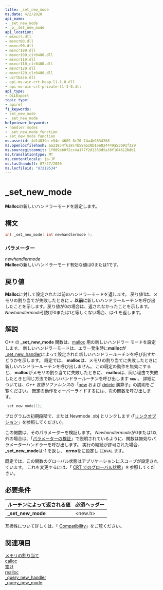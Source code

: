```yaml
---
title: _set_new_mode
ms.date: 4/2/2020
api_name:
- _set_new_mode
- _o__set_new_mode
api_location:
- msvcrt.dll
- msvcr80.dll
- msvcr90.dll
- msvcr100.dll
- msvcr100_clr0400.dll
- msvcr110.dll
- msvcr110_clr0400.dll
- msvcr120.dll
- msvcr120_clr0400.dll
- ucrtbase.dll
- api-ms-win-crt-heap-l1-1-0.dll
- api-ms-win-crt-private-l1-1-0.dll
api_type:
- DLLExport
topic_type:
- apiref
f1_keywords:
- set_new_mode
- _set_new_mode
helpviewer_keywords:
- handler modes
- _set_new_mode function
- set_new_mode function
ms.assetid: 4d14039a-e54e-4689-8c70-74a4b9834768
ms.openlocfilehash: aa21854f6a8c4b58a510b16e824449a53b91f329
ms.sourcegitcommit: 1f009ab0f2cc4a177f2d1353d5a38f164612bdb1
ms.translationtype: MT
ms.contentlocale: ja-JP
ms.lasthandoff: 07/27/2020
ms.locfileid: "87218534"
---
```

# <a name="_set_new_mode"></a>_set_new_mode

**Malloc**の新しいハンドラーモードを設定します。

## <a name="syntax"></a>構文

```cpp
int _set_new_mode( int newhandlermode );
```

### <a name="parameters"></a>パラメーター

*newhandlermode*<br/>
**Malloc**の新しいハンドラーモード有効な値は0または1です。

## <a name="return-value"></a>戻り値

**Malloc**に対して設定された以前のハンドラーモードを返します。 戻り値1は、メモリの割り当てが失敗したときに **、以前に**新しいハンドラールーチンを呼び出したことを示します。戻り値が0の場合は、返されなかったことを示します。 *Newhandlermode*引数が0または1と等しくない場合、は-1 を返します。

## <a name="remarks"></a>解説

C++ の **_set_new_mode** 関数は、[malloc](malloc.md) 用の新しいハンドラー モードを設定します。 新しいハンドラーモードは、エラー発生時に**malloc**が[_set_new_handler](set-new-handler.md)によって設定された新しいハンドラールーチンを呼び出すかどうかを示します。 既定では、 **malloc**は、メモリの割り当てに失敗したときに新しいハンドラールーチンを呼び出しません。 この既定の動作を無効にすると、 **malloc**がメモリの割り当てに失敗したときに、 **malloc**は、同じ理由で失敗したときと同じ方法で新しいハンドラールーチンを呼び出します **`new`** 。 詳細については、*C++ 言語リファレンス*の「[new](../../cpp/new-operator-cpp.md) および [delete](../../cpp/delete-operator-cpp.md) 演算子」の説明をご覧ください。 既定の動作をオーバーライドするには、次の関数を呼び出します。

```cpp
_set_new_mode(1);
```

プログラムの初期段階で、または Newmode .obj とリンクします (「[リンクオプション](../../c-runtime-library/link-options.md)」を参照してください)。

この関数は、そのパラメーターを検証します。 *Newhandlermode*が0または1以外の場合は、「[パラメーターの検証](../../c-runtime-library/parameter-validation.md)」で説明されているように、関数は無効なパラメーターハンドラーを呼び出します。 実行の継続が許可された場合、 <strong>_set_new_mode</strong>は-1 を返し、 **errno**をに設定し `EINVAL` ます。

既定では、この関数のグローバル状態はアプリケーションにスコープが設定されています。 これを変更するには、「 [CRT でのグローバル状態](../global-state.md)」を参照してください。

## <a name="requirements"></a>必要条件

|ルーチンによって返される値|必須ヘッダー|
|-------------|---------------------|
|**_set_new_mode**|\<new.h>|

互換性について詳しくは、「 [Compatibility](../../c-runtime-library/compatibility.md)」をご覧ください。

## <a name="see-also"></a>関連項目

[メモリの割り当て](../../c-runtime-library/memory-allocation.md)<br/>
[calloc](calloc.md)<br/>
[空け](free.md)<br/>
[realloc](realloc.md)<br/>
[_query_new_handler](query-new-handler.md)<br/>
[_query_new_mode](query-new-mode.md)<br/>
